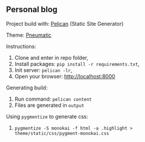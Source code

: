 ## Personal blog

Project build with: [Pelican](https://getpelican.com) (Static Site Generator)

Theme: [Pneumatic](https://github.com/iKevinY/pneumatic)

Instructions:

  1. Clone and enter in repo folder,
  1. Install packages: ```pip install -r requirements.txt```,
  1. Init server: ```pelican -lr```,
  1. Open your browser: [http://localhost:8000](http://localhost:8000)

Generating build:

  1. Run command: ```pelican content```
  1. Files are generated in ```output```

Using ```pygmentize``` to generate css:
  1. ```pygmentize -S monokai -f html -a .highlight > theme/static/css/pygment-monokai.css```